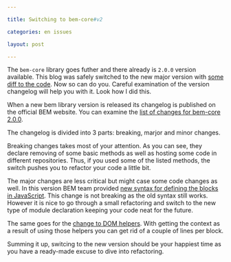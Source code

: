 ```yaml
---

title: Switching to bem-core#v2

categories: en issues

layout: post

---
```

The `bem-core` library goes futher and there already is `2.0.0` version
available. This blog was safely switched to the new major version with
[some diff to the
code](https://github.com/varya/varya.github.com/commit/f21f810b7cb4e16206ef3d088a8b2c38b615f8f3).
Now so can do you. Careful examination of the version changelog will help you
with it. Look how I did this.<excerpt/>

When a new bem library version is released its changelog is published on the
official BEM website. You can examine the [list of changes for bem-core
2.0.0](http://bem.info/libs/bem-core/2.0.0/changelog/).

The changelog is divided into 3 parts: breaking, marjor and minor changes.

Breaking changes takes most of your attention. As you can see, they declare
removing of some basic methods as well as hosting some code in different
repositories. Thus, if you used some of the listed methods, the switch pushes
you to refactor your code a little bit.

The major changes are less critical but might case some code changes as well. In
this version BEM team provided [new syntax for defining the blocks in
JavaScript](https://github.com/bem/bem-core/issues/382). This change is not
breaking as the old syntax still works. However it is nice to go through a small
refactoring and switch to the new type of module declaration keeping your code
neat for the future.

The same goes for the [change to DOM
helpers](https://github.com/bem/bem-core/issues/410). With getting the context
as a result of using those helpers you can get rid of a couple of lines per
block.

Summing it up, switcing to the new version should be your happiest time as you
have a ready-made excuse to dive into refactoring.
